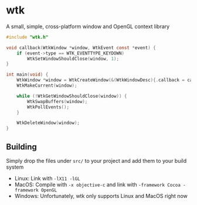 # wtk

A small, simple, cross-platform window and OpenGL context library

```c
#include "wtk.h"

void callback(WtkWindow *window, WtkEvent const *event) {
    if (event->type == WTK_EVENTTYPE_KEYDOWN)
        WtkSetWindowShouldClose(window, 1);
}

int main(void) {
    WtkWindow *window = WtkCreateWindow(&(WtkWindowDesc){.callback = callback});
    WtkMakeCurrent(window);

    while (!WtkGetWindowShouldClose(window)) {
        WtkSwapBuffers(window);
        WtkPollEvents();
    }

    WtkDeleteWindow(window);
}

```

## Building
Simply drop the files under `src/` to your project and add them to your build system
- Linux: Link with `-lX11 -lGL`
- MacOS: Compile with `-x objective-c` and link with `-framework Cocoa -framework OpenGL`
- Windows: Unfortunately, wtk only supports Linux and MacOS right now

